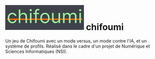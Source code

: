 # ![plot](chifoumiPicture.png) chifoumi
Un jeu de Chifoumi avec un mode versus, un mode contre l'IA, et un système de profils. Réalisé dans le cadre d'un projet de Numérique et Sciences Informatiques (NSI).
